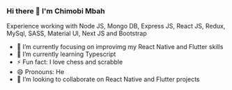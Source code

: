 ### Hi there 👋 I'm Chimobi Mbah

Experience working with Node JS, Mongo DB, Express JS, React JS, Redux, MySql, SASS, Material UI, Next JS and Bootstrap

- 🌱 I’m currently focusing on improvimg my React Native and Flutter skills
- 🌱 I’m currently learning Typescript 
- ⚡ Fun fact: I love chess and scrabble
- 😄 Pronouns: He
- 👯 I’m looking to collaborate on React Native and Flutter projects
<!--
**mr-chidex/mr-chidex** is a ✨ _special_ ✨ repository because its `README.md` (this file) appears on your GitHub profile.

Here are some ideas to get you started:

- 🔭 I’m currently working on ...
- 🌱 I’m currently learning ...
- 👯 I’m looking to collaborate on ...
- 🤔 I’m looking for help with ...
- 💬 Ask me about ...
- 📫 How to reach me: ...
- 😄 Pronouns: ...
- ⚡ Fun fact: ...
-->
